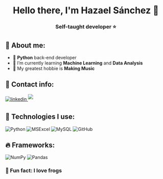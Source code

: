 <h1 align= "center">Hello there, I'm Hazael Sánchez 👋</h1>
<h3 align= "center">Self-taught developer ⭐</h3>


## 🐸 About me:
- 🐍 **Python** back-end developer
- 🌱 I’m currently learning **Machine Learning** and **Data Analysis**
- 🎸 My greatest hobbie is **Making Music**

## 📩 Contact info:

<a href="https://linkedin.com/in/hachzdev" target="_blank">
<img src="https://img.shields.io/badge/linkedin:  hachzdev-%2300acee.svg?color=405DE6&style=for-the-badge&logo=linkedin&logoColor=white" alt=linkedin style="margin-bottom: 5px;"/>
</a>
<a href="mailto:hachzdev@gmail.com" target="_blank">
<img src="https://img.shields.io/badge/gmail:  hachzdev@gmail.com-%23EA4335.svg?style=for-the-badge&logo=gmail&logoColor=white" t=mail style="margin-bottom: 5px;" />
</a>

## 👾 Technologies I use:
![Python](https://img.shields.io/badge/python-%2314354C.svg?style=for-the-badge&logo=python&logoColor=white)
![MSExcel](https://img.shields.io/badge/Microsoft_Excel-217346?style=for-the-badge&logo=microsoft-excel&logoColor=white) 
![MySQL](https://img.shields.io/badge/mysql-%2300f.svg?style=for-the-badge&logo=mysql&logoColor=white)
![GitHub](https://img.shields.io/badge/github-%23121011.svg?style=for-the-badge&logo=github&logoColor=white)

<div>

## 🔥 Frameworks:

![NumPy](https://img.shields.io/badge/Numpy%20-%23013243.svg?logo=numpy&logoColor=white)
![Pandas](https://img.shields.io/badge/Pandas%20-%23150458.svg?logo=pandas&logoColor=white)

<h3> 
👀 Fun fact: I love frogs
</h3>

<!--
**Hachz-dev/Hachz-dev** is a ✨ _special_ ✨ repository because its `README.md` (this file) appears on your GitHub profile.

Here are some ideas to get you started:

- 👯 I’m looking to collaborate on ...
- 🤔 I’m looking for help with ...
- 💬 Ask me about ...
- 😄 Pronouns: ...
- ⚡ Fun fact: ...
-->
